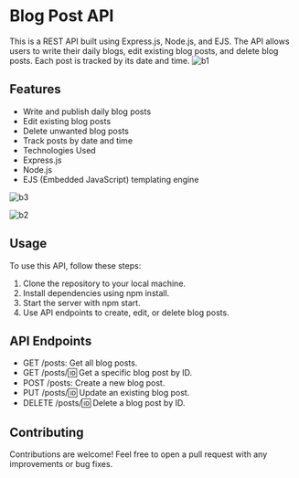 # Blog Post API

This is a REST API built using Express.js, Node.js, and EJS. The API allows users to write their daily blogs, edit existing blog posts, and delete blog posts. Each post is tracked by its date and time.
![b1](https://github.com/Saurabhkumar21/Blog-API/assets/109983569/d11c69a6-5491-4989-85dc-2b2352c7d5e4)

## Features
* Write and publish daily blog posts
* Edit existing blog posts
* Delete unwanted blog posts
* Track posts by date and time
* Technologies Used
* Express.js
* Node.js
* EJS (Embedded JavaScript) templating engine

![b3](https://github.com/Saurabhkumar21/Blog-API/assets/109983569/61100ae9-4220-44fa-bcab-3ad8600d146a)


![b2](https://github.com/Saurabhkumar21/Blog-API/assets/109983569/c94a5507-e429-42b1-b5d5-05b808a6b768)

## Usage
To use this API, follow these steps:

1. Clone the repository to your local machine.
2. Install dependencies using npm install.
3. Start the server with npm start.
4. Use API endpoints to create, edit, or delete blog posts.
   
## API Endpoints
* GET /posts: Get all blog posts.
* GET /posts/:id: Get a specific blog post by ID.
* POST /posts: Create a new blog post.
* PUT /posts/:id: Update an existing blog post.
* DELETE /posts/:id: Delete a blog post by ID.
  
## Contributing
Contributions are welcome! Feel free to open a pull request with any improvements or bug fixes.
